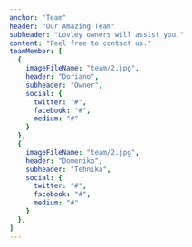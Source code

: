 ```yaml
---
anchor: "Team"
header: "Our Amazing Team"
subheader: "Lovley owners will assist you."
content: "Feel free to contact us."
teamMember: [
  {
    imageFileName: "team/2.jpg",
    header: "Doriano",
    subheader: "Owner",
    social: {
      twitter: "#",
      facebook: "#",
      medium: "#"
    }
  },
  {
    imageFileName: "team/2.jpg",
    header: "Domeniko",
    subheader: "Tehnika",
    social: {
      twitter: "#",
      facebook: "#",
      medium: "#"
    }
  },
]
---
```

